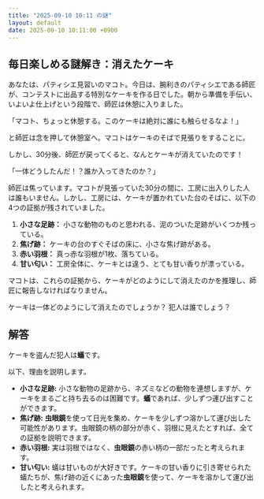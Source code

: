```yaml
---
title: "2025-09-10 10:11 の謎"
layout: default
date: 2025-09-10 10:11:00 +0900
---
```

## 毎日楽しめる謎解き：消えたケーキ

あなたは、パティシエ見習いのマコト。今日は、腕利きのパティシエである師匠が、コンテストに出品する特別なケーキを作る日でした。朝から準備を手伝い、いよいよ仕上げという段階で、師匠は休憩に入りました。

「マコト、ちょっと休憩する。このケーキは絶対に誰にも触らせるなよ！」

と師匠は念を押して休憩室へ。マコトはケーキのそばで見張りをすることに。

しかし、30分後、師匠が戻ってくると、なんとケーキが消えていたのです！

「一体どうしたんだ！？誰か入ってきたのか？」

師匠は焦っています。マコトが見張っていた30分の間に、工房に出入りした人は誰もいません。しかし、工房には、ケーキが置かれていた台のそばに、以下の4つの証拠が残されていました。

1.  **小さな足跡：** 小さな動物のものと思われる、泥のついた足跡がいくつか残っている。
2.  **焦げ跡：** ケーキの台のすぐそばの床に、小さな焦げ跡がある。
3.  **赤い羽根：** 真っ赤な羽根が1枚、落ちている。
4.  **甘い匂い：** 工房全体に、ケーキとは違う、とても甘い香りが漂っている。

マコトは、これらの証拠から、ケーキがどのようにして消えたのかを推理し、師匠に報告しなければなりません。

ケーキは一体どのようにして消えたのでしょうか？ 犯人は誰でしょう？

## 解答

ケーキを盗んだ犯人は**蟻**です。

以下、理由を説明します。

*   **小さな足跡:** 小さな動物の足跡から、ネズミなどの動物を連想しますが、ケーキをまるごと持ち去るのは困難です。**蟻**であれば、少しずつ運び出すことができます。
*   **焦げ跡:** **虫眼鏡**を使って日光を集め、ケーキを少しずつ溶かして運び出した可能性があります。虫眼鏡の柄の部分が赤く、羽根に見えたとすれば、全ての証拠を説明できます。
*   **赤い羽根:** 実は羽根ではなく、**虫眼鏡**の赤い柄の一部だったと考えられます。
*   **甘い匂い:** 蟻は甘いものが大好きです。ケーキの甘い香りに引き寄せられた蟻たちが、焦げ跡の近くにあった**虫眼鏡**を使って、ケーキを溶かして運び出したと考えられます。
